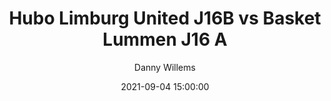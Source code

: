 ---
layout: album
title: Hubo Limburg United J16B vs Basket Lummen J16 A
description: Oefen wedstrijd tussen Hubo Limburg United J16B en Basket Lummen J16 A.
date: 2021-09-04 15:00:00
cover: /albums/2021-09-04-Hubo-Limburg-United-J16B-Basket-Lummen-J16A/thumbnails/DPE_0143.JPG
author: Danny Willems
archived: true
pagination: 
  enabled: true
  images: true
  imageLayout: image
  itemsPerPage: 256
---